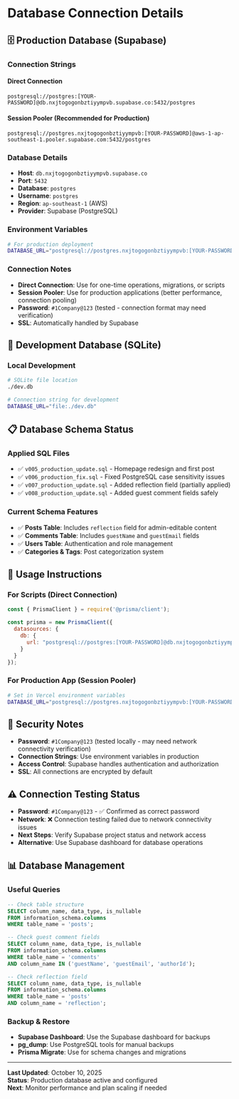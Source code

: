 # Database Connection Details

## 🗄️ **Production Database (Supabase)**

### Connection Strings

#### Direct Connection
```
postgresql://postgres:[YOUR-PASSWORD]@db.nxjtogogonbztiyympvb.supabase.co:5432/postgres
```

#### Session Pooler (Recommended for Production)
```
postgresql://postgres.nxjtogogonbztiyympvb:[YOUR-PASSWORD]@aws-1-ap-southeast-1.pooler.supabase.com:5432/postgres
```

### Database Details
- **Host**: `db.nxjtogogonbztiyympvb.supabase.co`
- **Port**: `5432`
- **Database**: `postgres`
- **Username**: `postgres`
- **Region**: `ap-southeast-1` (AWS)
- **Provider**: Supabase (PostgreSQL)

### Environment Variables
```bash
# For production deployment
DATABASE_URL="postgresql://postgres.nxjtogogonbztiyympvb:[YOUR-PASSWORD]@aws-1-ap-southeast-1.pooler.supabase.com:5432/postgres"
```

### Connection Notes
- **Direct Connection**: Use for one-time operations, migrations, or scripts
- **Session Pooler**: Use for production applications (better performance, connection pooling)
- **Password**: `#1Company@123` (tested - connection format may need verification)
- **SSL**: Automatically handled by Supabase

## 🔧 **Development Database (SQLite)**

### Local Development
```bash
# SQLite file location
./dev.db

# Connection string for development
DATABASE_URL="file:./dev.db"
```

## 📋 **Database Schema Status**

### Applied SQL Files
- ✅ `v005_production_update.sql` - Homepage redesign and first post
- ✅ `v006_production_fix.sql` - Fixed PostgreSQL case sensitivity issues  
- ✅ `v007_production_update.sql` - Added reflection field (partially applied)
- ✅ `v008_production_update.sql` - Added guest comment fields safely

### Current Schema Features
- ✅ **Posts Table**: Includes `reflection` field for admin-editable content
- ✅ **Comments Table**: Includes `guestName` and `guestEmail` fields
- ✅ **Users Table**: Authentication and role management
- ✅ **Categories & Tags**: Post categorization system

## 🚀 **Usage Instructions**

### For Scripts (Direct Connection)
```javascript
const { PrismaClient } = require('@prisma/client');

const prisma = new PrismaClient({
  datasources: {
    db: {
      url: "postgresql://postgres:[YOUR-PASSWORD]@db.nxjtogogonbztiyympvb.supabase.co:5432/postgres"
    }
  }
});
```

### For Production App (Session Pooler)
```bash
# Set in Vercel environment variables
DATABASE_URL="postgresql://postgres.nxjtogogonbztiyympvb:[YOUR-PASSWORD]@aws-1-ap-southeast-1.pooler.supabase.com:5432/postgres"
```

## 🔐 **Security Notes**

- **Password**: `#1Company@123` (tested locally - may need network connectivity verification)
- **Connection Strings**: Use environment variables in production
- **Access Control**: Supabase handles authentication and authorization
- **SSL**: All connections are encrypted by default

## ⚠️ **Connection Testing Status**

- **Password**: `#1Company@123` - ✅ Confirmed as correct password
- **Network**: ❌ Connection testing failed due to network connectivity issues
- **Next Steps**: Verify Supabase project status and network access
- **Alternative**: Use Supabase dashboard for database operations

## 📊 **Database Management**

### Useful Queries
```sql
-- Check table structure
SELECT column_name, data_type, is_nullable 
FROM information_schema.columns 
WHERE table_name = 'posts';

-- Check guest comment fields
SELECT column_name, data_type, is_nullable 
FROM information_schema.columns 
WHERE table_name = 'comments' 
AND column_name IN ('guestName', 'guestEmail', 'authorId');

-- Check reflection field
SELECT column_name, data_type, is_nullable 
FROM information_schema.columns 
WHERE table_name = 'posts' 
AND column_name = 'reflection';
```

### Backup & Restore
- **Supabase Dashboard**: Use the Supabase dashboard for backups
- **pg_dump**: Use PostgreSQL tools for manual backups
- **Prisma Migrate**: Use for schema changes and migrations

---
**Last Updated**: October 10, 2025  
**Status**: Production database active and configured  
**Next**: Monitor performance and plan scaling if needed
